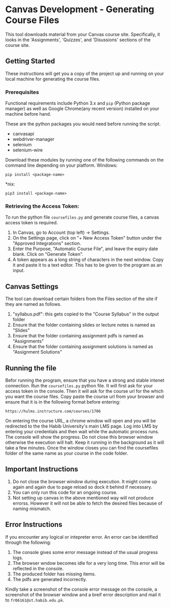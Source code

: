 # Canvas Development - Generating Course Files

This tool downloads material from your Canvas course site. Specifically, it looks in the 'Assignments', 'Quizzes', and 'Disussions' sections of the course site.

## Getting Started

These instructions will get you a copy of the project up and running on your local machine for generating the course files.

### Prerequisites

Functional requirements include Python 3.x and `pip` (Python package manager) as well as Google Chrome(any recent version) installed on your machine before hand. 

These are the python packages you would need before running the script.
- canvasapi
- webdriver-manager
- selenium
- selenium-wire

Download these modules by running one of the following commands on the command line depending on your platform.
Windows:
```
pip install <package-name>
```
*nix:
```
pip3 install <package-name>
```

### Retrieving the Access Token:
To run the python file `coursefiles.py` and generate course files, a canvas access token is required.
1. In Canvas, go to Account (top left) -> Settings.
1. On the Settings page, click on "+ New Access Token" button under the "Approved Integrations" section.
1. Enter the Purpose, "Automatic Course File", and leave the expiry date blank. Click on "Generate Token".
1. A token appears as a long string of characters in the next window. Copy it and paste it to a text editor. This has to be given to the program as an input.

## Canvas Settings
The tool can download certain folders from the Files section of the site if they are named as follows.
1. "syllabus.pdf": this gets copied to the "Course Syllabus" in the output folder
2. Ensure that the folder containing slides or lecture notes is named as "Slides"
3. Ensure that the folder containing assignment pdfs is named as "Assignments"
4. Ensure that the folder containing assignment solutions is named as "Assignment Solutions"

## Running the file

Befor running the program, ensure that you have a strong and stable intenet connection. Run the `coursefiles.py` python file. It will first ask for your access token in the console. Then it will ask for the course url for the which you want the course files. Copy paste the course url from your browser and ensure that it is in the following format before entering:
```
https://hulms.instructure.com/courses/1706
```
On entering the course URL, a chrome window will open and you will be redirected to the the Habib University's main LMS page. Log into LMS by entering your credentials and then wait while the automatic process runs. The console will show the progress. Do not close this browser window otherwise the execution will halt. Keep it running in the background as it will take a few minutes. Once the window closes you can find the coursefiles folder of the same name as your course in the code folder.

## Important Instructions
1. Do not close the browser window during execution. It might come up again and again due to page reload so dock it behind if necessary.
2. You can only run this code for an ongoing course.
3. Not setting up canvas in the above mentioned way will not produce errorss. However it will not be able to fetch the desired files because of naming mismatch.

## Error Instructions
If you encounter any logical or intepreter error. An error can be identified through the following:
1. The console gives some error message instead of the usual progress logs.
2. The browser wndow becomes idle for a very long time. This error will be reflected in the console.
3. The produced folder has missing items.
4. The pdfs are generated incorrectly.

Kindly take a screenshot of the console error message on the console, a screenshot of the browser window and a breif error description and mail it to `fr06161@st.habib.edu.pk`. 

